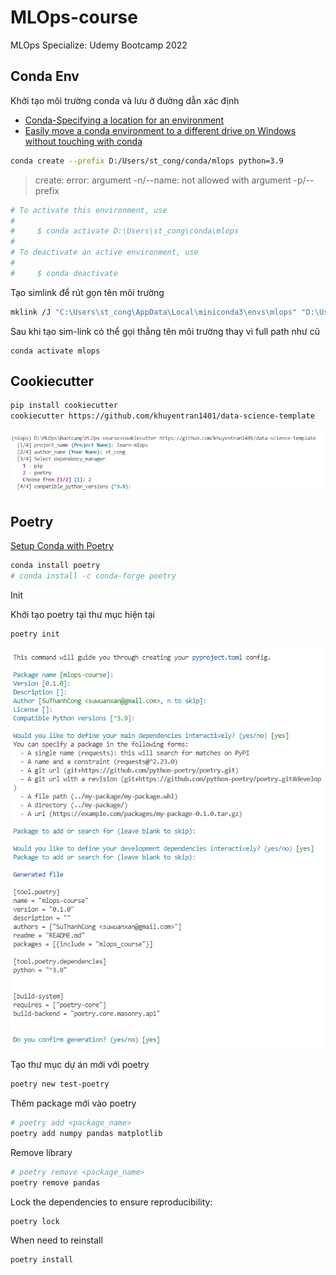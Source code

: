 # MLOps-course
MLOps Specialize: Udemy Bootcamp 2022 





## Conda Env

Khởi tạo môi trường conda và lưu ở đường dẫn xác định
- [Conda-Specifying a location for an environment](https://docs.conda.io/projects/conda/en/latest/user-guide/tasks/manage-environments.html#specifying-a-location-for-an-environment)
- [Easily move a conda environment to a different drive on Windows without touching with conda](https://gist.github.com/mattirish/4c04c0a64654760c0c3ff040b07ff181)


```bash
conda create --prefix D:/Users/st_cong/conda/mlops python=3.9
```

> create: error: argument -n/--name: not allowed with argument -p/--prefix

```bash
# To activate this environment, use
#
#     $ conda activate D:\Users\st_cong\conda\mlops
#
# To deactivate an active environment, use
#
#     $ conda deactivate
```

Tạo simlink để rút gọn tên môi trường
```bash
mklink /J "C:\Users\st_cong\AppData\Local\miniconda3\envs\mlops" "D:\Users\st_cong\conda\mlops" 
```
Sau khi tạo sim-link có thể gọi thẳng tên môi trường thay vì full path như cũ

```
conda activate mlops
```


## Cookiecutter
```bash
pip install cookiecutter
cookiecutter https://github.com/khuyentran1401/data-science-template
```

![cookiecutter](figs/cookiescutter.PNG)



## Poetry

[Setup Conda with Poetry](https://freedium.cfd/https://medium.com/m/global-identity-2?redirectUrl=https%3A%2F%2Fblog.stackademic.com%2Fconda-and-poetry-a-harmonious-fusion-8116895b6380)

```bash
conda install poetry
# conda install -c conda-forge poetry
```

Init

Khởi tạo poetry tại thư mục hiện tại
```bash
poetry init
```
![poetry](figs/poetry_init.PNG)


Tạo thư mục dự án mới với poetry
```bash
poetry new test-poetry
```


Thêm package mới vào poetry
```bash
# poetry add <package_name>
poetry add numpy pandas matplotlib
```

Remove library
```bash
# poetry remove <package_name>
poetry remove pandas
```

Lock the dependencies to ensure reproducibility:
```bash
poetry lock
```

When need to reinstall
```bash
poetry install
```
